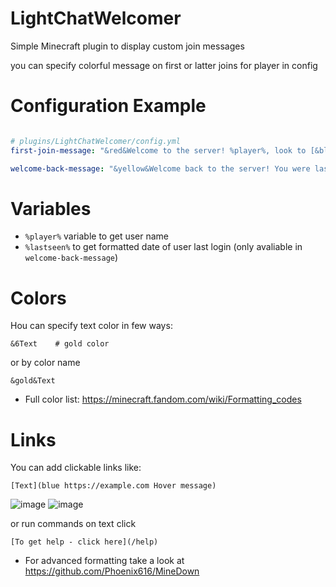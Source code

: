 ﻿# LightChatWelcomer 


Simple Minecraft plugin to display custom join messages

you can specify colorful message on first or latter joins for player in config 

# Configuration Example

```yml

# plugins/LightChatWelcomer/config.yml
first-join-message: "&red&Welcome to the server! %player%, look to [&blue&Hello](https://example.com Click here)"

welcome-back-message: "&yellow&Welcome back to the server! You were last seen on %lastseen%"

```

# Variables

- `%player%` variable to get user name
- `%lastseen%` to get formatted date of user last login (only avaliable in `welcome-back-message`)

# Colors

Нou can specify text color in few ways:

```
&6Text    # gold color
```

or by color name

```
&gold&Text 
```

- Full color list: https://minecraft.fandom.com/wiki/Formatting_codes 


# Links

You can add clickable links like:

```
[Text](blue https://example.com Hover message)                             
```

![image](https://github.com/user-attachments/assets/72443fc8-d215-41bf-ab8a-9fa53547d88e)
![image](https://github.com/user-attachments/assets/9d8c1985-5ac0-4b41-b6ec-59c122ef4b12)

or run commands on text click

```
[To get help - click here](/help)                             
```



- For advanced formatting take a look at https://github.com/Phoenix616/MineDown

